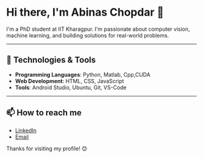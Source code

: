 # Hi there, I'm Abinas Chopdar 👋

I'm a PhD student at IIT Kharagpur. I'm passionate about computer vision, machine learning, and building solutions for real-world problems. 

---

## 🔧 Technologies & Tools

- **Programming Languages**: Python, Matlab, Cpp,CUDA
- **Web Development**: HTML, CSS, JavaScript
- **Tools**: Android Studio, Ubuntu, Git, VS-Code
---

## 📫 How to reach me

- [LinkedIn](https://www.linkedin.com/in/abinaschopdar)
- [Email](mailto:abinasresearch@gmail.com)

Thanks for visiting my profile! 😊
